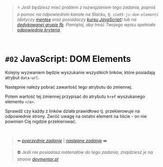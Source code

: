 
> :star: *Jeśli będziesz mieć problem z rozwiązaniem tego zadania, poproś o pomoc na odpowiednim kanale na Slacku, tj. `s1e05-js-dom-elements` (dotyczy [mentee](https://devmentor.pl/mentoring-javascript/) oraz posiadaczy [kursu JavaScript](https://devmentor.pl/p/javascript-for-beginners/)) lub na [dedykowanej grupie fb](https://www.facebook.com/groups/155234921740033). Pamiętaj, aby treść Twojego wpisu spełniała [odpowiednie kryteria](https://devmentor.pl/jak-prosic-o-pomoc/).*

&nbsp;

# `#02` JavaScript: DOM Elements

Kolejny wyzwaniem będzie wyszukanie wszystkich linków, które posiadają atrybut `data-url`.

Następnie należy pobrać zawartość tego atrybutu do zmiennej.

Potem wartość tej zmiennej przypisać do atrybutu `href` wyszukanego elementu `</a>`.

Sprawdź czy każdy z linków działa prawidłowo tj. przekierowuje na odpowiednie strony. Zwróć uwagę na ostatni element na liście - on nie powinien Cię nigdzie przekierować.


&nbsp;

> :arrow_left: [*poprzednie zadanie*](./../01) | [*następne zadanie*](./../03) :arrow_right:

> :no_entry: *Jeśli nie posiadasz materiałów do tego zadania, znajdziesz je na stronie [devmentor.pl](https://devmentor.pl/p/js-basics/)*
